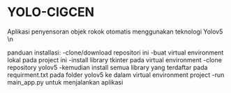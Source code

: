 # YOLO-CIGCEN
Aplikasi penyensoran objek rokok otomatis menggunakan teknologi Yolov5 \n

panduan installasi:
-clone/download repositori ini
-buat virtual environment lokal pada project ini
-install library tkinter pada virtual environment
-clone repository yolov5
-kemudian install semua library yang terdaftar pada requirment.txt pada folder yolov5 ke dalam virtual environment project
-run main_app.py untuk menjalankan aplikasi
